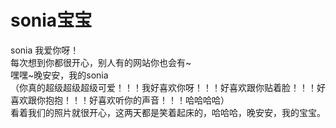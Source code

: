 # sonia宝宝
sonia 我爱你呀！  
每次想到你都很开心，别人有的网站你也会有~  
嘿嘿~晚安安，我的sonia   
（你真的超级超级超级可爱！！！我好喜欢你呀！！！好喜欢跟你贴着脸！！！好喜欢跟你抱抱！！！好喜欢听你的声音！！！哈哈哈哈）  
看着我们的照片就很开心，这两天都是笑着起床的，哈哈哈，晚安安，我的宝宝。
 
